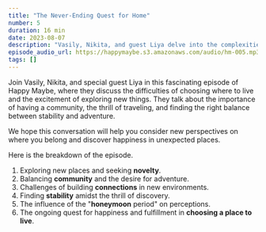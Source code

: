 ```yaml
---
title: "The Never-Ending Quest for Home"
number: 5
duration: 16 min
date: 2023-08-07
description: "Vasily, Nikita, and guest Liya delve into the complexities of choosing a place to call home, exploring the desire for novelty, building connections, and finding balance in their pursuit of happiness in this captivating episode of Happy Maybe."
episode_audio_url: https://happymaybe.s3.amazonaws.com/audio/hm-005.mp3
tags: []
---
```


<p>Join Vasily, Nikita, and special guest Liya in this fascinating episode of Happy Maybe, where they discuss the difficulties of choosing where to live and the excitement of exploring new things. They talk about the importance of having a community, the thrill of traveling, and finding the right balance between stability and adventure.</p><p>We hope this conversation will help you consider new perspectives on where you belong and discover happiness in unexpected places.</p><p>Here is the breakdown of the episode.</p><ol>  <li>    Exploring new places and seeking <strong>novelty</strong>.  </li>  <li>    Balancing <strong>community</strong> and the desire for adventure.  </li>  <li>    Challenges of building <strong>connections</strong> in new environments.  </li>  <li>    Finding <strong>stability</strong> amidst the thrill of discovery.  </li>  <li>    The influence of the "<strong>honeymoon</strong> period" on perceptions.  </li>  <li>    The ongoing quest for happiness and fulfillment in <strong>choosing a place to live</strong>.  </li></ol>
